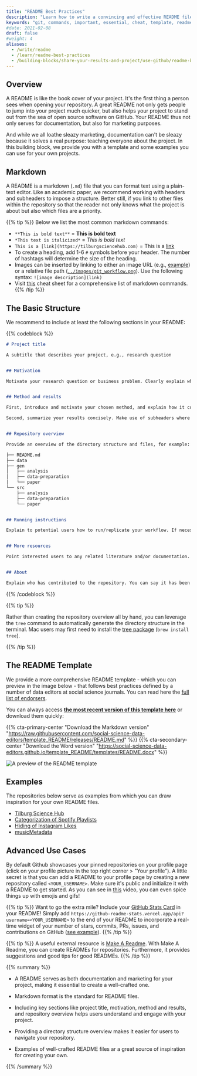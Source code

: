 ```yaml
---
title: "README Best Practices"
description: "Learn how to write a convincing and effective README file. Get to know the best practices with our examples and templates for GitHub README.MD"
keywords: "git, commands, important, essential, cheat, template, readme, examples, project, github, documentation, repository"
#date: 2021-02-08
draft: false
#weight: 4
aliases:
  - /write/readme
  - /learn/readme-best-practices
  - /building-blocks/share-your-results-and-project/use-github/readme-best-practices/
---
```


## Overview
A README is like the book cover of your project. It's the first thing a person sees when opening your repository. A great README not only gets people to jump into your project much quicker, but also helps your project to stand out from the sea of open source software on GitHub. Your README thus not only serves for documentation, but also for marketing purposes.

And while we all loathe sleazy marketing, documentation can't be sleazy because it solves a real purpose: teaching everyone about the project. In this building block, we provide you with a template and some examples you can use for your own projects.


## Markdown

A README is a markdown (`.md`) file that you can format text using a plain-text editor. Like an academic paper, we recommend working with headers and subheaders to impose a structure. Better still, if you link to other files within the repository so that the reader not only knows what the project is about but also which files are a priority.

{{% tip %}}
Below we list the most common markdown commands:

* `**This is bold text**` = **This is bold text**
* `*This text is italicized*` = *This is bold text*
* `This is a [link](https://tilburgsciencehub.com)` = This is a [link](https://tilburgsciencehub.com)
* To create a heading, add 1-6 `#` symbols before your header. The number of hashtags will determine the size of the heading.
* Images can be inserted by linking to either an image URL (e.g., [example](https://www.tilburguniversity.edu/sites/default/files/styles/epic_compact_large/public/image/TilburgU%20logo.jpg?h=f0edcced&itok=lnj4S1OC)) or a relative file path ([`../images/git_workflow.png`](../images/git_workflow.png)). Use the following syntax: `![image description](link)`
* Visit [this](https://docs.github.com/en/github/writing-on-github/basic-writing-and-formatting-syntax) cheat sheet for a comprehensive list of markdown commands.
{{% /tip %}}

## The Basic Structure

We recommend to include at least the following sections in your README:

{{% codeblock %}}
```markdown
# Project title

A subtitle that describes your project, e.g., research question


## Motivation

Motivate your research question or business problem. Clearly explain which problem is solved.


## Method and results

First, introduce and motivate your chosen method, and explain how it contributes to solving the research question/business problem.

Second, summarize your results concisely. Make use of subheaders where appropriate.


## Repository overview

Provide an overview of the directory structure and files, for example:

├── README.md
├── data
├── gen
│   ├── analysis
│   ├── data-preparation
│   └── paper
└── src
    ├── analysis
    ├── data-preparation
    └── paper


## Running instructions

Explain to potential users how to run/replicate your workflow. If necessary, touch upon the required input data, which secret credentials are required (and how to obtain them), which software tools are needed to run the workflow (including links to the installation instructions), and how to run the workflow.


## More resources

Point interested users to any related literature and/or documentation.


## About

Explain who has contributed to the repository. You can say it has been part of a class you've taken at Tilburg University.

```
{{% /codeblock %}}


{{% tip %}}

Rather than creating the repository overview all by hand, you can leverage the `tree` command to automatically generate the directory structure in the terminal. Mac users may first need to install the [tree package](https://formulae.brew.sh/formula/tree) (`brew install tree`).

{{% /tip %}}

## The README Template

We provide a more comprehensive README template - which you can preview in the image below - that follows best practices defined by a number of data editors at social science journals. You can read here the [full list of endorsers](https://social-science-data-editors.github.io/template_README/Endorsers.html).

You can always access **[the most recent version of this template here](https://social-science-data-editors.github.io/template_README/)** or download them quickly:

{{% cta-primary-center "Download the Markdown version" "https://raw.githubusercontent.com/social-science-data-editors/template_README/releases/README.md" %}}
{{% cta-secondary-center "Download the Word version" "https://social-science-data-editors.github.io/template_README/templates/README.docx" %}}

![A preview of the README template](../images/preview-readme-template.png)

## Examples

The repositories below serve as examples from which you can draw inspiration for your own README files.

* [Tilburg Science Hub](https://github.com/tilburgsciencehub/website)
* [Categorization of Spotify Playlists](https://github.com/hannesdatta/spotify-playlist-clustering)
* [Hiding of Instagram Likes](https://github.com/RoyKlaasseBos/Hiding-Instagram-Likes)
* [musicMetadata](https://github.com/hannesdatta/musicMetadata)


## Advanced Use Cases

By default Github showcases your pinned repositories on your profile page (click on your profile picture in the top right corner > "Your profile"). A little secret is that you can add a README to your profile page by creating a new repository called `<YOUR_USERNAME>`. Make sure it's public and initialize it with a README to get started. As you can see in [this](https://www.youtube.com/watch?v=Y1z7_GfEPiE) video, you can even spice things up with emojis and gifs!

{{% tip %}}
Want to go the extra mile? Include your [GitHub Stats Card](https://github.com/anuraghazra/github-readme-stats) in your README! Simply add `https://github-readme-stats.vercel.app/api?username=<YOUR_USERNAME>` to the end of your README to incorporate a real-time widget of your number of stars, commits, PRs, issues, and contributions on GitHub ([see example](https://github-readme-stats.vercel.app/api?username=hannesdatta)).
{{% /tip %}}

{{% tip %}}
A useful external resource is [Make A Readme](https://www.makeareadme.com/). With Make A Readme, you can create READMEs for repositories. Furthermore, it provides suggestions and good tips for good READMEs. 
{{% /tip %}}

{{% summary %}}

- A README serves as both documentation and marketing for your project, making it essential to create a well-crafted one.

- Markdown format is the standard for README files.

- Including key sections like project title, motivation, method and results, and repository overview helps users understand and engage with your project.

- Providing a directory structure overview makes it easier for users to navigate your repository.

- Examples of well-crafted README files ar a great source of inspiration for creating your own.

{{% /summary %}}